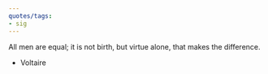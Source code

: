 ```yaml
---
quotes/tags:
- sig
---
```




All men are equal; it is not birth, but virtue alone, that makes the difference.

- Voltaire